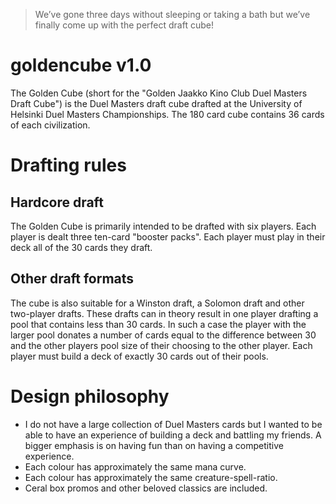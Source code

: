 > We’ve gone three days without sleeping or taking a bath but we’ve finally come up with the perfect draft cube!
# goldencube v1.0
The Golden Cube (short for the "Golden Jaakko Kino Club Duel Masters Draft Cube") is the Duel Masters draft cube drafted at the University of Helsinki Duel Masters Championships.
The 180 card cube contains 36 cards of each civilization.
# Drafting rules
## Hardcore draft
The Golden Cube is primarily intended to be drafted with six players.
Each player is dealt three ten-card "booster packs".
Each player must play in their deck all of the 30 cards they draft.
## Other draft formats
The cube is also suitable for a Winston draft, a Solomon draft and other two-player drafts.
These drafts can in theory result in one player drafting a pool that contains less than 30 cards.
In such a case the player with the larger pool donates a number of cards equal to the difference between 30 and the other players pool size of their choosing to the other player.
Each player must build a deck of exactly 30 cards out of their pools.
# Design philosophy
* I do not have a large collection of Duel Masters cards but I wanted to be able to have an experience of building a deck and battling my friends. A bigger emphasis is on having fun than on having a competitive experience.
* Each colour has approximately the same mana curve.
* Each colour has approximately the same creature-spell-ratio.
* Ceral box promos and other beloved classics are included.
